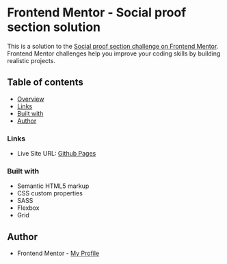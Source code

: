 # Frontend Mentor - Social proof section solution

This is a solution to the [Social proof section challenge on Frontend Mentor](https://www.frontendmentor.io/challenges/social-proof-section-6e0qTv_bA). Frontend Mentor challenges help you improve your coding skills by building realistic projects.

## Table of contents

- [Overview](#overview)
- [Links](#links)
- [Built with](#built-with)
- [Author](#author)

### Links

- Live Site URL: [Github Pages](https://pkthunder87.github.io/social-proof/)

### Built with

- Semantic HTML5 markup
- CSS custom properties
- SASS
- Flexbox
- Grid

## Author

- Frontend Mentor - [My Profile](https://www.frontendmentor.io/profile/Pkthunder87)
